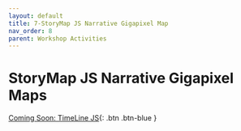 ```yaml
---
layout: default
title: 7-StoryMap JS Narrative Gigapixel Map
nav_order: 8
parent: Workshop Activities
---
```

# StoryMap JS Narrative Gigapixel Maps

[Coming Soon: TimeLine JS](timeline-js.html){: .btn .btn-blue }
